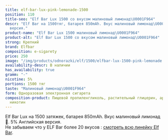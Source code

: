 ```yaml
---
title: elf-bar-lux-pink-lemonade-1500
position: 110
title-seo: "Elf Bar Lux 1500 со вкусом малиновый лимонад\U0001F964"
descr: "Elf Bar на 1500тяг, батарея 850mAh. Вкус малиновый лимонад\U0001F964. 5% Английская
  версия."
product-name: "Elf Bar Lux 1500 малиновый лимонад\U0001F964"
product-alt: "Elf Bar Lux 1500 со вкусом малиновый лимонад\U0001F964"
strong: Крепкий
brand: Elfbar
composition: e-sigarety
price: 250
image: "/img/products/odnorazki/elf/1500/elfbar-lux-1500-pink-lemonade.jpg"
availability-descr: В наличии
has_availability: true
gramm: "-"
nicotine: 5%
portions: 1500 тяг
taste: "Малиновый лимонад\U0001F964"
form: Одноразовая электронная сигарета
composition-product: Пищевой пропиленгликоль, растительный глицерин, ароматизатор,
  никотин
---
```


Elf Bar Lux на 1500 затяжек, батарея 850mAh. Вкус малиновый лимонад🥤. 5% Английская версия.<br>
Не забываем что у ELF Bar более 20 вкусов : [смотреть всю линейку Elf Bar](/elfbar).